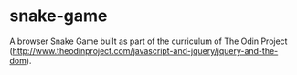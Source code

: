 # snake-game

A browser Snake Game built as part of the curriculum of The Odin Project (http://www.theodinproject.com/javascript-and-jquery/jquery-and-the-dom).
